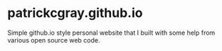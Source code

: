 # patrickcgray.github.io

Simple github.io style personal website that I built with some help from various open source web code.
